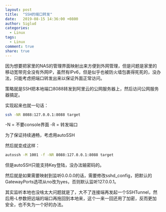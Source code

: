 ```yaml
---
layout: post
title:  "SSH的端口转发"
date:   2019-08-15 14:36:00 +0800
author: Siglud
categories:
  - Linux
tags:
  - Linux
comment: true
share: true
---
```


因为想要把家里的NAS的管理界面映射出来方便到外网管理，但是问题是家里的移动宽带完全没有外网IP，虽然有IPv6，但是似乎也被防火墙包裹得死死的，没办法，只能考虑把端口转发出来以保证外面正常访问。

策略就是SSH把本地端口8088转发到阿里云的公网服务器上，然后访问公网服务器搞定。

实现起来也就一句话：

```bash
ssh -NR 8088:127.0.0.1:8088 target
```
-N = 不要console界面
-R = 转发端口

为了保证持续通畅，考虑用autoSSH

然后就变成这样：

```bash
autossh -M 1001 -f -NR 8088:127.0.0.1:8088 target
```
但是autoSSH只能支持Key登陆，没办法输密码的。

然后就是如果需要映射到监听0.0.0.0的话，需要修改sshd_config，把默认的GatewayPorts选项从no改为yes，否则默认监听127.0.0.1。

其实监听本地也没啥太大问题就是了，大不了连接端再发起一个SSHTunnel，然后用-L参数把远端的端口再拖回到本地来，这个一来一回还用了加密，反而更加安全，也不失为一个好的办法。